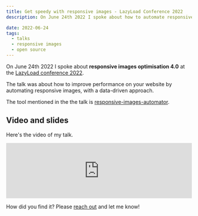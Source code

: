 ```yaml
---
title: Get speedy with responsive images - LazyLoad Conference 2022
description: On June 24th 2022 I spoke about how to automate responsive images optimisation at the LazyLoad conference 2022

date: 2022-06-24
tags:
  - talks
  - responsive images
  - open source
---
```



On June 24th 2022 I spoke about **responsive images optimisation 4.0** at the [LazyLoad conference 2022](https://webdirections.org/lazyload/).

The talk was about how to improve performance on your website by automating responsive images, with a data-driven approach.

The tool mentioned in the the talk is [responsive-images-automator](https://github.com/verlok/responsive-images-automator).

## Video and slides

Here's the video of my talk.

<div class="videoWrapper">
  <iframe loading="lazy" width="100%" height="auto" src="https://www.youtube.com/embed/vuWH34f6uds" title="" frameborder="0" allow="accelerometer; autoplay; clipboard-write; encrypted-media; gyroscope; picture-in-picture" allowfullscreen></iframe>
</div>

How did you find it? Please [reach out](/contact/) and let me know!
